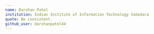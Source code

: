 ```yaml
---
name: Darshan Patel
institution: Indian Institute of Information Technology Vadodara
quote: Be consistent.
github_user: darshanpatel44
---
```

